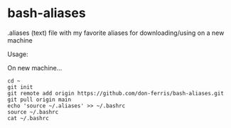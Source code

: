 # bash-aliases
.aliases (text) file with my favorite aliases for downloading/using on a new machine

Usage:

On new machine...
```
cd ~
git init
git remote add origin https://github.com/don-ferris/bash-aliases.git
git pull origin main
echo 'source ~/.aliases' >> ~/.bashrc
source ~/.bashrc
cat ~/.bashrc
```
